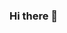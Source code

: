 ### Hi there 👋

<!--
**sciencestudent-Sharon/sciencestudent-Sharon** is a ✨ _special_ ✨ repository because its `README.md` (this file) appears on your GitHub profile.

Here are some ideas to get you started:

- 🔭 I’m currently working on ... ✌
- 🌱 I’m currently learning ... ✌
- 👯 I’m looking to collaborate on ... ✌
- 🤔 I’m looking for help with ... ✌
- 💬 Ask me about ... ✌
- 📫 How to reach me: ... ✌
- 😄 Pronouns: ... ✌
- ⚡ Fun fact: ... ✌
-->
